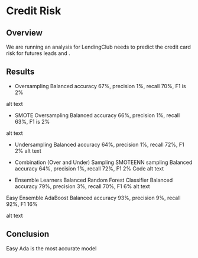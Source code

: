 # Credit Risk

## Overview
We are running an analysis for LendingClub needs to predict the credit card risk for futures leads and . 

## Results
- Oversampling
Balanced accuracy 67%, precision 1%, recall 70%, F1 is 2%

alt text

- SMOTE Oversampling
Balanced accuracy 66%, precision 1%, recall 63%, F1 is 2%

alt text

- Undersampling
Balanced accuracy 64%, precision 1%, recall 72%, F1 2%
alt text

- Combination (Over and Under) Sampling
SMOTEENN sampling
Balanced accuracy 64%, precision 1%, recall 72%, F1 2%
Code
alt text

- Ensemble Learners
Balanced Random Forest Classifier
Balanced accuracy 79%, precision 3%, recall 70%, F1 6%
alt text

Easy Ensemble AdaBoost
Balanced accuracy 93%, precision 9%, recall 92%, F1 16%

alt text

## Conclusion
Easy Ada is the most accurate model
